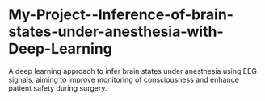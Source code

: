 # My-Project--Inference-of-brain-states-under-anesthesia-with-Deep-Learning
A deep learning approach to infer brain states under anesthesia using EEG signals, aiming to improve monitoring of consciousness and enhance patient safety during surgery.
